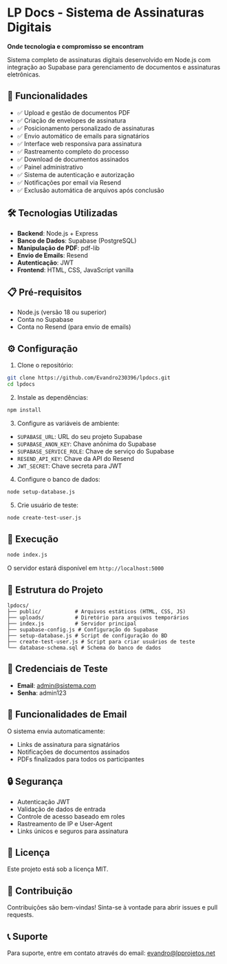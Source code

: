 
# LP Docs - Sistema de Assinaturas Digitais

**Onde tecnologia e compromisso se encontram**

Sistema completo de assinaturas digitais desenvolvido em Node.js com integração ao Supabase para gerenciamento de documentos e assinaturas eletrônicas.

## 🚀 Funcionalidades

- ✅ Upload e gestão de documentos PDF
- ✅ Criação de envelopes de assinatura
- ✅ Posicionamento personalizado de assinaturas
- ✅ Envio automático de emails para signatários
- ✅ Interface web responsiva para assinatura
- ✅ Rastreamento completo do processo
- ✅ Download de documentos assinados
- ✅ Painel administrativo
- ✅ Sistema de autenticação e autorização
- ✅ Notificações por email via Resend
- ✅ Exclusão automática de arquivos após conclusão

## 🛠️ Tecnologias Utilizadas

- **Backend**: Node.js + Express
- **Banco de Dados**: Supabase (PostgreSQL)
- **Manipulação de PDF**: pdf-lib
- **Envio de Emails**: Resend
- **Autenticação**: JWT
- **Frontend**: HTML, CSS, JavaScript vanilla

## 📋 Pré-requisitos

- Node.js (versão 18 ou superior)
- Conta no Supabase
- Conta no Resend (para envio de emails)

## ⚙️ Configuração

1. Clone o repositório:
```bash
git clone https://github.com/Evandro230396/lpdocs.git
cd lpdocs
```

2. Instale as dependências:
```bash
npm install
```

3. Configure as variáveis de ambiente:
- `SUPABASE_URL`: URL do seu projeto Supabase
- `SUPABASE_ANON_KEY`: Chave anônima do Supabase
- `SUPABASE_SERVICE_ROLE`: Chave de serviço do Supabase
- `RESEND_API_KEY`: Chave da API do Resend
- `JWT_SECRET`: Chave secreta para JWT

4. Configure o banco de dados:
```bash
node setup-database.js
```

5. Crie usuário de teste:
```bash
node create-test-user.js
```

## 🚀 Execução

```bash
node index.js
```

O servidor estará disponível em `http://localhost:5000`

## 📁 Estrutura do Projeto

```
lpdocs/
├── public/           # Arquivos estáticos (HTML, CSS, JS)
├── uploads/          # Diretório para arquivos temporários
├── index.js          # Servidor principal
├── supabase-config.js # Configuração do Supabase
├── setup-database.js # Script de configuração do BD
├── create-test-user.js # Script para criar usuários de teste
└── database-schema.sql # Schema do banco de dados
```

## 🔐 Credenciais de Teste

- **Email**: admin@sistema.com
- **Senha**: admin123

## 📧 Funcionalidades de Email

O sistema envia automaticamente:
- Links de assinatura para signatários
- Notificações de documentos assinados
- PDFs finalizados para todos os participantes

## 🔒 Segurança

- Autenticação JWT
- Validação de dados de entrada
- Controle de acesso baseado em roles
- Rastreamento de IP e User-Agent
- Links únicos e seguros para assinatura

## 📄 Licença

Este projeto está sob a licença MIT.

## 🤝 Contribuição

Contribuições são bem-vindas! Sinta-se à vontade para abrir issues e pull requests.

## 📞 Suporte

Para suporte, entre em contato através do email: evandro@lpprojetos.net
